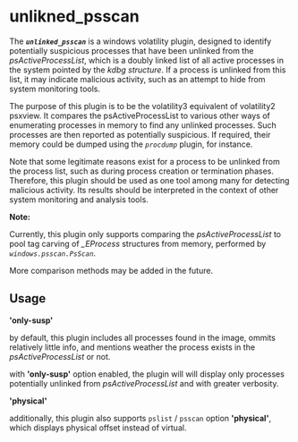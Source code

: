 # unlikned_psscan

The ***`unlinked_psscan`*** is a windows volatility plugin, designed to identify potentially suspicious processes that have been unlinked from the *psActiveProcessList*, which is a doubly linked list of all active processes in the system pointed by the *kdbg structure*. If a process is unlinked from this list, it may indicate malicious activity, such as an attempt to hide from system monitoring tools.

The purpose of this plugin is to be the volatility3 equivalent of volatility2 psxview. It compares the psActiveProcessList to various other ways of enumerating processes in memory to find any unlinked processes. Such processes are then reported as potentially suspicious. If required, their memory could be dumped using the *`procdump`* plugin, for instance.

Note that some legitimate reasons exist for a process to be unlinked from the process list, such as during process creation or termination phases. Therefore, this plugin should be used as one tool among many for detecting malicious activity. Its results should be interpreted in the context of other system monitoring and analysis tools.

**Note:**

Currently, this plugin only supports comparing the *psActiveProcessList* to pool tag carving of *_EProcess* structures from memory, performed by *`windows.psscan.PsScan`*. 

More comparison methods may be added in the future.

Usage
---------

**'only-susp'**

by default, this plugin includes all processes found in the image, ommits relatively little info, and mentions weather the process exists in the *psActiveProcessList* or not.

with **'only-susp'** option enabled, the plugin will will display only  processes potentially unlinked from *psActiveProcessList* and with greater verbosity.

**'physical'**

additionally, this plugin also supports `pslist` / `psscan` option **'physical'**, which displays physical offset instead of virtual.
